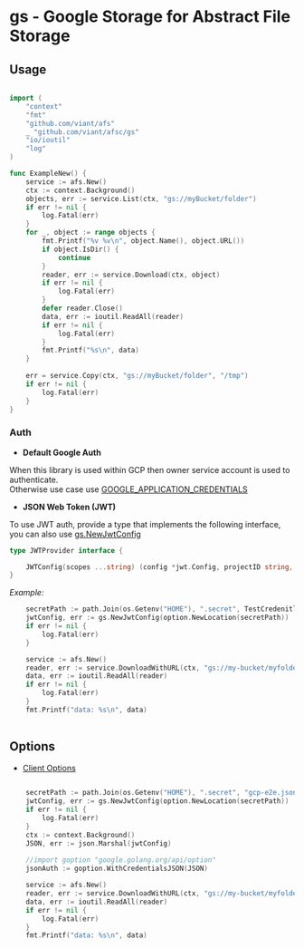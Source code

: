 # gs - Google Storage for Abstract File Storage

## Usage

```go

import (
	"context"
	"fmt"
	"github.com/viant/afs"
	_ "github.com/viant/afsc/gs"
	"io/ioutil"
	"log"
)

func ExampleNew() {
	service := afs.New()
	ctx := context.Background()
	objects, err := service.List(ctx, "gs://myBucket/folder")
	if err != nil {
		log.Fatal(err)
	}
	for _, object := range objects {
		fmt.Printf("%v %v\n", object.Name(), object.URL())
		if object.IsDir() {
			continue
		}
		reader, err := service.Download(ctx, object)
		if err != nil {
			log.Fatal(err)
		}
		defer reader.Close()
		data, err := ioutil.ReadAll(reader)
		if err != nil {
			log.Fatal(err)
		}
		fmt.Printf("%s\n", data)
	}
	
	err = service.Copy(ctx, "gs://myBucket/folder", "/tmp")
	if err != nil {
		log.Fatal(err)
	}
}


```

### Auth

- **Default Google Auth**

When this library is used within GCP then owner service account is used to authenticate.  
Otherwise use case use [GOOGLE_APPLICATION_CREDENTIALS](https://cloud.google.com/docs/authentication/production) 



- **JSON Web Token (JWT)**

To use JWT auth, provide a type that implements the following interface, you can also use [gs.NewJwtConfig](jwt.go)  

```go
type JWTProvider interface {

	JWTConfig(scopes ...string) (config *jwt.Config, projectID string, err error)
}

``` 

_Example:_
```go
    secretPath := path.Join(os.Getenv("HOME"), ".secret", TestCredenitlas)
	jwtConfig, err := gs.NewJwtConfig(option.NewLocation(secretPath))
	if err != nil {
		log.Fatal(err)
	}

	service := afs.New()
	reader, err := service.DownloadWithURL(ctx, "gs://my-bucket/myfolder/asset.txt", jwtConfig)
	data, err := ioutil.ReadAll(reader)
	if err != nil {
		log.Fatal(err)
	}
	fmt.Printf("data: %s\n", data)
	

```

## Options

- [Client Options](option.go)

```go

    secretPath := path.Join(os.Getenv("HOME"), ".secret", "gcp-e2e.json")
	jwtConfig, err := gs.NewJwtConfig(option.NewLocation(secretPath))
	if err != nil {
		log.Fatal(err)
	}
	ctx := context.Background()
	JSON, err := json.Marshal(jwtConfig)
	
    //import goption "google.golang.org/api/option"
	jsonAuth := goption.WithCredentialsJSON(JSON)

	service := afs.New()
	reader, err := service.DownloadWithURL(ctx, "gs://my-bucket/myfolder/asset.txt", gs.NewClientOptions(jsonAuth), gs.NewProject("myproject"))
	data, err := ioutil.ReadAll(reader)
	if err != nil {
		log.Fatal(err)
	}
	fmt.Printf("data: %s\n", data)

```


